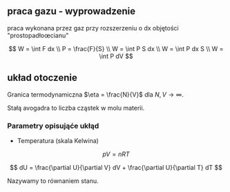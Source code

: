 ## praca gazu - wyprowadzenie

praca wykonana przez gaz przy rozszerzeniu o dx objętości "prostopadłoœcianu"

$$
W = \int F dx \\
P = \frac{F}{S} \\
W = \int P S dx \\
W = \int P dx S \\
W = \int P dV
$$

## układ otoczenie

Granica termodynamiczna $\eta = \frac{N}{V}$ dla $N, V \to \infty$.

Stałą avogadra to liczba cząstek w molu materii.

### Parametry opisująće ukłąd

- Temperatura (skala Kelwina)


$$
pV = nRT
$$

$$
dU = \frac{\partial U}{\partial V} dV + \frac{\partial U}{\partial T} dT
$$

Nazywamy to równaniem stanu.
